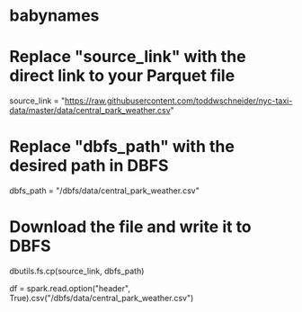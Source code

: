 # babynames

# Replace "source_link" with the direct link to your Parquet file
source_link = "https://raw.githubusercontent.com/toddwschneider/nyc-taxi-data/master/data/central_park_weather.csv"
 
# Replace "dbfs_path" with the desired path in DBFS
dbfs_path = "/dbfs/data/central_park_weather.csv"
 
# Download the file and write it to DBFS
dbutils.fs.cp(source_link, dbfs_path)
 
df = spark.read.option("header", True).csv("/dbfs/data/central_park_weather.csv")
